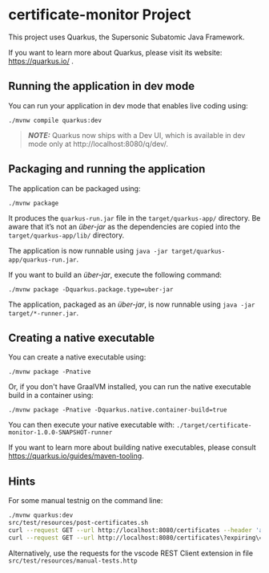 # certificate-monitor Project

This project uses Quarkus, the Supersonic Subatomic Java Framework.

If you want to learn more about Quarkus, please visit its website: https://quarkus.io/ .

## Running the application in dev mode

You can run your application in dev mode that enables live coding using:
```shell script
./mvnw compile quarkus:dev
```

> **_NOTE:_**  Quarkus now ships with a Dev UI, which is available in dev mode only at http://localhost:8080/q/dev/.

## Packaging and running the application

The application can be packaged using:
```shell script
./mvnw package
```
It produces the `quarkus-run.jar` file in the `target/quarkus-app/` directory.
Be aware that it’s not an _über-jar_ as the dependencies are copied into the `target/quarkus-app/lib/` directory.

The application is now runnable using `java -jar target/quarkus-app/quarkus-run.jar`.

If you want to build an _über-jar_, execute the following command:
```shell script
./mvnw package -Dquarkus.package.type=uber-jar
```

The application, packaged as an _über-jar_, is now runnable using `java -jar target/*-runner.jar`.

## Creating a native executable

You can create a native executable using: 
```shell script
./mvnw package -Pnative
```

Or, if you don't have GraalVM installed, you can run the native executable build in a container using: 
```shell script
./mvnw package -Pnative -Dquarkus.native.container-build=true
```

You can then execute your native executable with: `./target/certificate-monitor-1.0.0-SNAPSHOT-runner`

If you want to learn more about building native executables, please consult https://quarkus.io/guides/maven-tooling.

## Hints

For some manual testnig on the command line:

```bash
./mvnw quarkus:dev
src/test/resources/post-certificates.sh
curl --request GET --url http://localhost:8080/certificates --header 'accept: text/csv' --silent --output src/test/resources/ca-certificates.csv
curl --request GET --url http://localhost:8080/certificates\?expiring\=P365D --header 'accept: text/csv' --silent --output src/test/resources/certificates-365days.csv 
```

Alternatively, use the requests for the vscode REST Client extension in file `src/test/resources/manual-tests.http`

